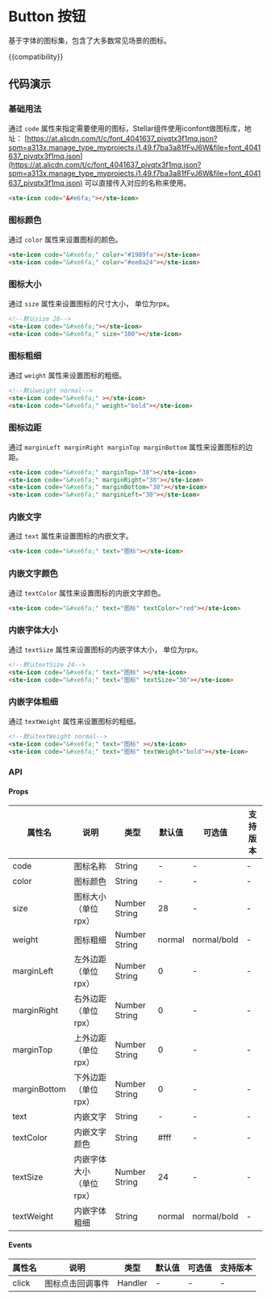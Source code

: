 # Button 按钮
基于字体的图标集，包含了大多数常见场景的图标。

{{compatibility}}

## 代码演示

### 基础用法

通过 `code` 属性来指定需要使用的图标，Stellar组件使用iconfont做图标库，地址：
[https://at.alicdn.com/t/c/font_4041637_pivqtx3f1mq.json?spm=a313x.manage_type_myprojects.i1.49.f7ba3a81fFvJ6W&file=font_4041637_pivqtx3f1mq.json](https://at.alicdn.com/t/c/font_4041637_pivqtx3f1mq.json?spm=a313x.manage_type_myprojects.i1.49.f7ba3a81fFvJ6W&file=font_4041637_pivqtx3f1mq.json)
可以直接传入对应的名称来使用。

```html
<ste-icon code="&#e6fa;"></ste-icon>
```

### 图标颜色

通过 `color` 属性来设置图标的颜色。

```html
<ste-icon code="&#xe6fa;" color="#1989fa"></ste-icon>
<ste-icon code="&#xe6fa;" color="#ee0a24"></ste-icon>
```

### 图标大小

通过 `size` 属性来设置图标的尺寸大小， 单位为rpx。
```html
<!--默认size 28-->
<ste-icon code="&#xe6fa;"></ste-icon>
<ste-icon code="&#xe6fa;" size="100"></ste-icon>
```
### 图标粗细

通过 `weight` 属性来设置图标的粗细。
```html
<!--默认weight normal-->
<ste-icon code="&#xe6fa;" ></ste-icon>
<ste-icon code="&#xe6fa;" weight="bold"></ste-icon>
```
### 图标边距

通过 `marginLeft marginRight marginTop marginBottom` 属性来设置图标的边距。
```html
<ste-icon code="&#xe6fa;" marginTop="30"></ste-icon>
<ste-icon code="&#xe6fa;" marginRight="30"></ste-icon>
<ste-icon code="&#xe6fa;" marginBottom="30"></ste-icon>
<ste-icon code="&#xe6fa;" marginLeft="30"></ste-icon>
```
### 内嵌文字

通过 `text` 属性来设置图标的内嵌文字。
```html
<ste-icon code="&#xe6fa;" text="图标"></ste-icon>
```
### 内嵌文字颜色

通过 `textColor` 属性来设置图标的内嵌文字颜色。
```html
<ste-icon code="&#xe6fa;" text="图标" textColor="red"></ste-icon>
```

### 内嵌字体大小

通过 `textSize` 属性来设置图标的内嵌字体大小， 单位为rpx。
```html
<!--默认textSize 24-->
<ste-icon code="&#xe6fa;" text="图标" ></ste-icon>
<ste-icon code="&#xe6fa;" text="图标" textSize="30"></ste-icon>
```

### 内嵌字体粗细

通过 `textWeight` 属性来设置图标的粗细。
```html
<!--默认textWeight normal-->
<ste-icon code="&#xe6fa;" text="图标" ></ste-icon>
<ste-icon code="&#xe6fa;" text="图标" textWeight="bold"></ste-icon>
```

### API
#### Props
|属性名			| 说明					|类型			|默认值	| 可选值		|支持版本	|
| -----			|-----					|-----			|-----	|-----		|-----		|
| code			|图标名称				|String			|-		|		-	|-			|
| color			|图标颜色				|String			|-		|	-		|-			|
| size			|图标大小（单位rpx）		|Number String	|28		|	-		|-			|
| weight		|图标粗细				|Number String	|normal	|normal/bold|-			|
| marginLeft	|左外边距（单位rpx）		|Number String	|0		|	-		|-			|
| marginRight	|右外边距（单位rpx）		|Number String	|0		|	-		|-			|
| marginTop		|上外边距（单位rpx）		|Number String	|0		|	-		|-			|
| marginBottom	|下外边距（单位rpx）		|Number String	|0		|	-		|-			|
| text			|内嵌文字				|String			|-		|	-		|-			|
| textColor		|内嵌文字颜色				|String			|#fff	|	-		|-			|
| textSize		|内嵌字体大小	（单位rpx）	|Number String	|24		|	-		|-			|
| textWeight	|内嵌字体粗细				|String			|normal	|normal/bold|-			|


#### Events
| 属性名| 说明			|类型	|默认值	|可选值	|支持版本	|
| -----	| -----			|-----	|-----	|-----	|-----		|
| click	|图标点击回调事件	|Handler|-		|-		|-			|